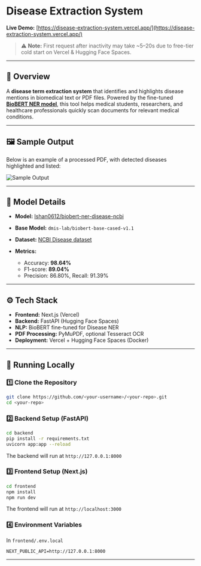 # Disease Extraction System

**Live Demo:** [https://disease-extraction-system.vercel.app/](https://disease-extraction-system.vercel.app/)

> ⚠ **Note:** First request after inactivity may take \~5–20s due to free-tier cold start on Vercel & Hugging Face Spaces.

---

## 📌 Overview

A **disease term extraction system** that identifies and highlights disease mentions in biomedical text or PDF files.
Powered by the fine-tuned **[BioBERT NER model](https://huggingface.co/Ishan0612/biobert-ner-disease-ncbi)**, this tool helps medical students, researchers, and healthcare professionals quickly scan documents for relevant medical conditions.

---

## 🖼 Sample Output

Below is an example of a processed PDF, with detected diseases highlighted and listed:

![Sample Output](assets/sample-output.png.png)

---

## 🤖 Model Details

* **Model:** [Ishan0612/biobert-ner-disease-ncbi](https://huggingface.co/Ishan0612/biobert-ner-disease-ncbi)
* **Base Model:** `dmis-lab/biobert-base-cased-v1.1`
* **Dataset:** [NCBI Disease dataset](https://huggingface.co/datasets/ncbi_disease)
* **Metrics:**

  * Accuracy: **98.64%**
  * F1-score: **89.04%**
  * Precision: 86.80%, Recall: 91.39%

---

## ⚙️ Tech Stack

* **Frontend:** Next.js (Vercel)
* **Backend:** FastAPI (Hugging Face Spaces)
* **NLP:** BioBERT fine-tuned for Disease NER
* **PDF Processing:** PyMuPDF, optional Tesseract OCR
* **Deployment:** Vercel + Hugging Face Spaces (Docker)

---

## 🚀 Running Locally

### 1️⃣ Clone the Repository

```bash
git clone https://github.com/<your-username>/<your-repo>.git
cd <your-repo>
```

### 2️⃣ Backend Setup (FastAPI)

```bash
cd backend
pip install -r requirements.txt
uvicorn app:app --reload
```

The backend will run at `http://127.0.0.1:8000`

### 3️⃣ Frontend Setup (Next.js)

```bash
cd frontend
npm install
npm run dev
```

The frontend will run at `http://localhost:3000`

### 4️⃣ Environment Variables

In `frontend/.env.local`

```
NEXT_PUBLIC_API=http://127.0.0.1:8000
```

---
